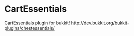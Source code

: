 CartEssentials
==============

CartEssentials plugin for bukkit! http://dev.bukkit.org/bukkit-plugins/chestessentials/
